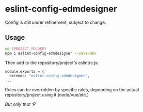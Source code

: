 # eslint-config-edmdesigner

Config is still under refinement, subject to change.

## Usage
```bash
cd [PROJECT_FOLDER]
npm i eslint-config-edmdesigner --save-dev
```
Then add to the repository/project's eslintrc.js: 
```bash
module.exports = {
  extends: "eslint-config-edmdesigner",
...
```
Rules can be overridden by specific rules, depending on the actual repository/project using it (node/vue/etc.)

_But only that :P_
